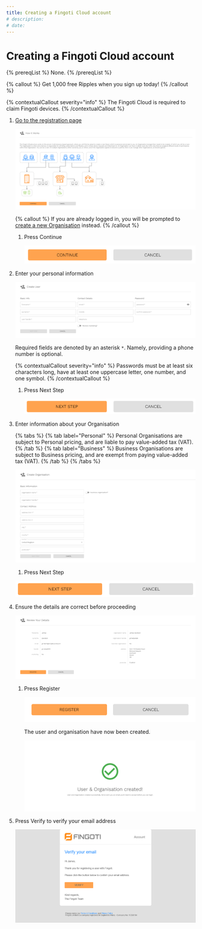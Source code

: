 ```yaml
---
title: Creating a Fingoti Cloud account
# description:
# date:
---
```


# Creating a Fingoti Cloud account

{% prereqList %}
None.
{% /prereqList %}

{% callout %}
Get 1,000 free Ripples when you sign up today!
{% /callout %}

{% contextualCallout severity="info" %}
The Fingoti Cloud is required to claim Fingoti devices.
{% /contextualCallout %}

1. [Go to the registration page](https://account.fingoti.com/register)

   ![Screenshot of the Fingoti account registration page](creating-a-fingoti-cloud-account/how-it-works.png)

   <!-- TODO Link to the org creation page -->

   {% callout %}
   If you are already logged in, you will be prompted to [create a new Organisation](/) instead.
   {% /callout %}

   1. Press Continue

      ![Screenshot of Continue and Cancel buttons](creating-a-fingoti-cloud-account/continue.png)

2. Enter your personal information

   <!-- TODO Use an image tag for captions -->

   ![Screenshot of the Create User page](creating-a-fingoti-cloud-account/create-user.png)

   Required fields are denoted by an asterisk `*`. Namely, providing a phone number is optional.

   {% contextualCallout severity="info" %}
   Passwords must be at least six characters long, have at least one uppercase letter, one number, and one symbol.
   {% /contextualCallout %}

   1. Press Next Step

      ![Screenshot of the Next Step button](creating-a-fingoti-cloud-account/next-step.png)

<!-- FIXME Only if the user wasn't invited via email -->

3. Enter information about your Organisation

   {% tabs %}
   {% tab label="Personal" %}
   Personal Organisations are subject to Personal pricing, and are liable to pay value-added tax (VAT).
   {% /tab %}
   {% tab label="Business" %}
   Business Organisations are subject to Business pricing, and are exempt from paying value-added tax (VAT).
   {% /tab %}
   {% /tabs %}

   ![Screenshot of the Create Organisation page](creating-a-fingoti-cloud-account/create-organisation.png)

   1. Press Next Step

   ![Screenshot of the Next Step button](creating-a-fingoti-cloud-account/next-step.png)

4. Ensure the details are correct before proceeding

   ![Screenshot of the Review Your Details page](creating-a-fingoti-cloud-account/review-your-details.png)

   1. Press Register

      ![Screenshot of the Register button](creating-a-fingoti-cloud-account/register.png)

      The user and organisation have now been created.

      ![Screenshot of the Review Your Details page](creating-a-fingoti-cloud-account/user-and-organisation-created.png)

5. Press Verify to verify your email address

   ![Screenshot of the Verify Your Email message](creating-a-fingoti-cloud-account/verify-your-email.png)
